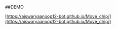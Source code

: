 ##DEMO

[https://aiswaryaanoop12-bot.github.io/Move_chip/](https://aiswaryaanoop12-bot.github.io/Move_chip/)

